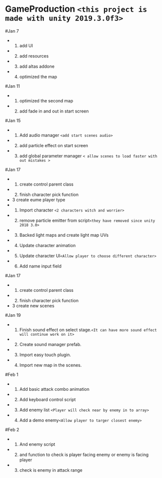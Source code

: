 # GameProduction `<this project is made with unity 2019.3.0f3>`

#Jan 7
* 1. add UI 
* 2. add resources 
* 3. add altas addone 
* 4. optimized the map 


#Jan 11
* 1. optimized the second map 
* 2. add fade in and out in start screen 

#Jan 15
* 1. Add audio manager `<add start scenes audio>`
* 2. add particle effect on start screen 
* 3. add global parameter manager `< allow scenes to load faster with out mistakes >` 
 

#Jan 17
* 1. create control parent class
* 2. finish character pick function
* 3  create eume player type 
* 1. Import character `<2 characters witch and worrier>`
* 2. remove particle emitter from script`<they have removed since unity 2018 3.0>`
* 3. Backed light maps and create light map UVs
* 4. Update character animation
* 5. Update character UI`<Allow player to choose different character>`
* 6. Add name input field

#Jan 17
* 1. create control parent class
* 2. finish character pick function
* 3  create new scenes

#Jan 19
* 1. Finish sound effect on select stage.`<It can have more sound effect will continue work on it>`
* 2. Create sound manager prefab.
* 3. Import easy touch plugin.
* 4. Import new map in the scenes.

#Feb 1
* 1. Add basic attack combo animation
* 2. Add keyboard control script
* 3. Add enemy list `<Player will check near by enemy in to array>`
* 4. Add a demo enemy`<Allow player to targer closest enemy>`

#Feb 2
* 1. And enemy script
* 2. and function to check is player facing enemy or enemy is facing player
* 3. check is enemy in attack range

